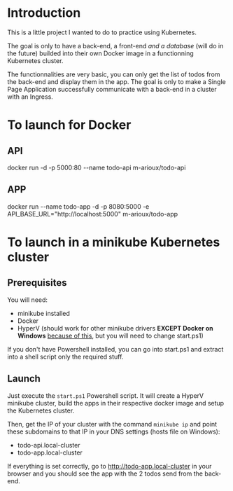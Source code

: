 # Introduction

This is a little project I wanted to do to practice using Kubernetes.

The goal is only to have a back-end, a front-end _and a database_ (will do in the future) builded into their own Docker image in a functionning Kubernetes cluster.

The functionnalities are very basic, you can only get the list of todos from the back-end and display them in the app. The goal is only to make a Single Page Application successfully communicate with a back-end in a cluster with an Ingress.

# To launch for Docker

## API

docker run -d -p 5000:80 --name todo-api m-arioux/todo-api

## APP

docker run --name todo-app -d -p 8080:5000 -e API_BASE_URL="http://localhost:5000" m-arioux/todo-app

# To launch in a minikube Kubernetes cluster

## Prerequisites

You will need:

- minikube installed
- Docker
- HyperV (should work for other minikube drivers **EXCEPT Docker on Windows** [because of this](https://github.com/kubernetes/minikube/issues/10245), but you will need to change start.ps1)

If you don't have Powershell installed, you can go into start.ps1 and extract into a shell script only the required stuff.

## Launch

Just execute the `start.ps1` Powershell script. It will create a HyperV minikube cluster, build the apps in their respective docker image and setup the Kubernetes cluster.

Then, get the IP of your cluster with the command `minikube ip` and point these subdomains to that IP in your DNS settings (hosts file on Windows):

- todo-api.local-cluster
- todo-app.local-cluster

If everything is set correctly, go to http://todo-app.local-cluster in your browser and you should see the app with the 2 todos send from the back-end.
